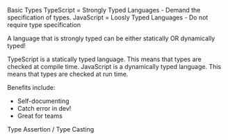 Basic Types
TypeScript = Strongly Typed Languages - Demand the specification of types.
JavaScript = Loosly Typed Languages - Do not require type specification

A language that is strongly typed can be either statically OR dynamically typed!

TypeScript is a statically typed language. This means that types are checked at compile time.
JavaScript is a dynamically typed language. This means that types are checked at run time.

Benefits include:
- Self-documenting
- Catch error in dev!
- Great for teams

Type Assertion / Type Casting